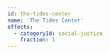 ```yaml
---
id: the-tides-center
name: 'The Tides Center'
effects:
  - categoryId: social-justice
    fraction: 1
---
```

